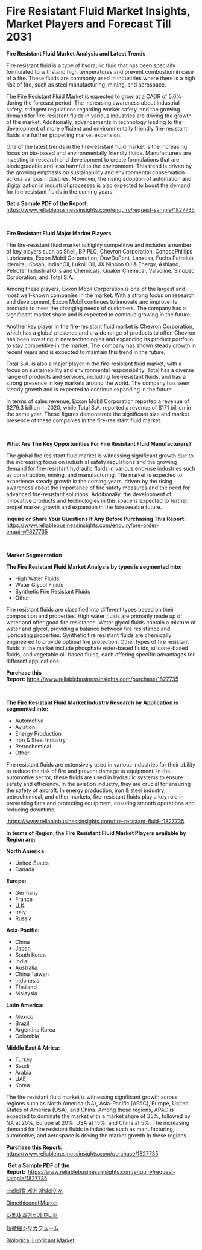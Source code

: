 <p><h1>Fire Resistant Fluid Market Insights, Market Players and Forecast Till 2031</h1></p><p><strong>Fire Resistant Fluid Market Analysis and Latest Trends</strong></p>
<p><p>Fire resistant fluid is a type of hydraulic fluid that has been specially formulated to withstand high temperatures and prevent combustion in case of a fire. These fluids are commonly used in industries where there is a high risk of fire, such as steel manufacturing, mining, and aerospace.</p><p>The Fire Resistant Fluid Market is expected to grow at a CAGR of 5.6% during the forecast period. The increasing awareness about industrial safety, stringent regulations regarding worker safety, and the growing demand for fire-resistant fluids in various industries are driving the growth of the market. Additionally, advancements in technology leading to the development of more efficient and environmentally friendly fire-resistant fluids are further propelling market expansion.</p><p>One of the latest trends in the fire-resistant fluid market is the increasing focus on bio-based and environmentally friendly fluids. Manufacturers are investing in research and development to create formulations that are biodegradable and less harmful to the environment. This trend is driven by the growing emphasis on sustainability and environmental conservation across various industries. Moreover, the rising adoption of automation and digitalization in industrial processes is also expected to boost the demand for fire-resistant fluids in the coming years.</p></p>
<p><strong>Get a Sample PDF of the Report:&nbsp;</strong> <a href="https://www.reliablebusinessinsights.com/enquiry/request-sample/1827735">https://www.reliablebusinessinsights.com/enquiry/request-sample/1827735</a></p>
<p>&nbsp;</p>
<p><strong>Fire Resistant Fluid Major Market Players</strong></p>
<p><p>The fire-resistant fluid market is highly competitive and includes a number of key players such as Shell, BP PLC, Chevron Corporation, ConocoPhillips Lubricants, Exxon Mobil Corporation, DowDuPont, Lanxess, Fuchs Petrolub, Idemitsu Kosan, IndianOil, Lukoil Oil, JX Nippon Oil & Energy, Ashland, Petrofer Industrial Oils and Chemicals, Quaker Chemical, Valvoline, Sinopec Corporation, and Total S.A.</p><p>Among these players, Exxon Mobil Corporation is one of the largest and most well-known companies in the market. With a strong focus on research and development, Exxon Mobil continues to innovate and improve its products to meet the changing needs of customers. The company has a significant market share and is expected to continue growing in the future.</p><p>Another key player in the fire-resistant fluid market is Chevron Corporation, which has a global presence and a wide range of products to offer. Chevron has been investing in new technologies and expanding its product portfolio to stay competitive in the market. The company has shown steady growth in recent years and is expected to maintain this trend in the future.</p><p>Total S.A. is also a major player in the fire-resistant fluid market, with a focus on sustainability and environmental responsibility. Total has a diverse range of products and services, including fire-resistant fluids, and has a strong presence in key markets around the world. The company has seen steady growth and is expected to continue expanding in the future.</p><p>In terms of sales revenue, Exxon Mobil Corporation reported a revenue of $279.3 billion in 2020, while Total S.A. reported a revenue of $171 billion in the same year. These figures demonstrate the significant size and market presence of these companies in the fire-resistant fluid market.</p></p>
<p>&nbsp;</p>
<p><strong>What Are The Key Opportunities For Fire Resistant Fluid Manufacturers?</strong></p>
<p><p>The global fire resistant fluid market is witnessing significant growth due to the increasing focus on industrial safety regulations and the growing demand for fire-resistant hydraulic fluids in various end-use industries such as construction, mining, and manufacturing. The market is expected to experience steady growth in the coming years, driven by the rising awareness about the importance of fire safety measures and the need for advanced fire-resistant solutions. Additionally, the development of innovative products and technologies in this space is expected to further propel market growth and expansion in the foreseeable future.</p></p>
<p><strong>Inquire or Share Your Questions If Any Before Purchasing This Report:</strong> <a href="https://www.reliablebusinessinsights.com/enquiry/pre-order-enquiry/1827735">https://www.reliablebusinessinsights.com/enquiry/pre-order-enquiry/1827735</a></p>
<p>&nbsp;</p>
<p><strong>Market Segmentation</strong></p>
<p><strong>The Fire Resistant Fluid Market Analysis by types is segmented into:</strong></p>
<p><ul><li>High Water Fluids</li><li>Water Glycol Fluids</li><li>Synthetic Fire Resistant Fluids</li><li>Other</li></ul></p>
<p><p>Fire resistant fluids are classified into different types based on their composition and properties. High water fluids are primarily made up of water and offer good fire resistance. Water glycol fluids contain a mixture of water and glycol, providing a balance between fire resistance and lubricating properties. Synthetic fire resistant fluids are chemically engineered to provide optimal fire protection. Other types of fire resistant fluids in the market include phosphate ester-based fluids, silicone-based fluids, and vegetable oil-based fluids, each offering specific advantages for different applications.</p></p>
<p><strong>Purchase this Report:&nbsp;</strong><a href="https://www.reliablebusinessinsights.com/purchase/1827735">https://www.reliablebusinessinsights.com/purchase/1827735</a></p>
<p>&nbsp;</p>
<p><strong>The Fire Resistant Fluid Market Industry Research by Application is segmented into:</strong></p>
<p><ul><li>Automotive</li><li>Aviation</li><li>Energy Production</li><li>Iron & Steel Industry</li><li>Petrochemical</li><li>Other</li></ul></p>
<p><p>Fire resistant fluids are extensively used in various industries for their ability to reduce the risk of fire and prevent damage to equipment. In the automotive sector, these fluids are used in hydraulic systems to ensure safety and efficiency. In the aviation industry, they are crucial for ensuring the safety of aircraft. In energy production, iron & steel industry, petrochemical, and other markets, fire-resistant fluids play a key role in preventing fires and protecting equipment, ensuring smooth operations and reducing downtime.</p></p>
<p><a href="https://www.reliablebusinessinsights.com/fire-resistant-fluid-r1827735">&nbsp;https://www.reliablebusinessinsights.com/fire-resistant-fluid-r1827735</a></p>
<p><strong>In terms of Region, the Fire Resistant Fluid Market Players available by Region are:</strong></p>
<p>
    <p> <strong> North America: </strong>
        <ul>
            <li>United States</li>
            <li>Canada</li>
        </ul>
        </p> 
    <p> <strong> Europe: </strong>
        <ul>
            <li>Germany</li>
            <li>France</li>
            <li>U.K.</li>
            <li>Italy</li>
            <li>Russia</li>
        </ul>
        </p> 
    <p> <strong> Asia-Pacific: </strong>
        <ul>
            <li>China</li>
            <li>Japan</li>
            <li>South Korea</li>
            <li>India</li>
            <li>Australia</li>
            <li>China Taiwan</li>
            <li>Indonesia</li>
            <li>Thailand</li>
            <li>Malaysia</li>
        </ul>
        </p> 
    <p> <strong> Latin America: </strong>
        <ul>
            <li>Mexico</li>
            <li>Brazil</li>
            <li>Argentina Korea</li>
            <li>Colombia</li>
        </ul>
        </p> 
    <p> <strong> Middle East & Africa: </strong>
        <ul>
            <li>Turkey</li>
            <li>Saudi</li>
            <li>Arabia</li>
            <li>UAE</li>
            <li>Korea</li>
        </ul>
    </p>
    </p>
<p><p>The fire resistant fluid market is witnessing significant growth across regions such as North America (NA), Asia-Pacific (APAC), Europe, United States of America (USA), and China. Among these regions, APAC is expected to dominate the market with a market share of 35%, followed by NA at 25%, Europe at 20%, USA at 15%, and China at 5%. The increasing demand for fire resistant fluids in industries such as manufacturing, automotive, and aerospace is driving the market growth in these regions.</p></p>
<p><strong>Purchase this Report: </strong><a href="https://www.reliablebusinessinsights.com/purchase/1827735">https://www.reliablebusinessinsights.com/purchase/1827735</a></p>
<p>&nbsp;<strong>Get a Sample PDF of the Report:&nbsp;&nbsp;</strong><a href="https://www.reliablebusinessinsights.com/enquiry/request-sample/1827735">https://www.reliablebusinessinsights.com/enquiry/request-sample/1827735</a></p>
<p><strong></strong></p>
<p><p><a href="https://medium.com/@belskiraizo_60481/%EC%A4%91%ED%99%98%EC%9E%90-%EC%A7%84%EB%8B%A8%EA%B8%B0-%EC%8B%9C%EC%9E%A5-%EC%A0%90%EC%9C%A0%EC%9C%A8-%EB%B0%8F-%EC%8B%9C%EC%9E%A5-%EB%B6%84%EC%84%9D-%EC%84%B1%EC%9E%A5-%EB%8F%99%ED%96%A5-%EB%B0%8F-%EC%98%88%EC%B8%A1-2024%EB%85%84-2031%EB%85%84-%EC%9D%84-%EC%9C%84%ED%95%9C-%EB%B6%84%EC%84%9D-%EA%B2%B0%EA%B3%BC-9bd679882d73">크리티컬 케어 애널라이저</a></p><p><a href="https://github.com/anggakarna133/Market-Research-Report-List-1/blob/main/dimethiconol-market.md">Dimethiconol Market</a></p><p><a href="https://github.com/durgin521/Market-Research-Report-List-1/blob/main/5812849140389.md">자동차 후면보기 모니터</a></p><p><a href="https://github.com/BrionnaBoyle/Market-Research-Report-List-1/blob/main/7042059135034.md">超微細シリカフューム</a></p><p><a href="https://github.com/sleepman642/Market-Research-Report-List-1/blob/main/biological-lubricant-market.md">Biological Lubricant Market</a></p></p>